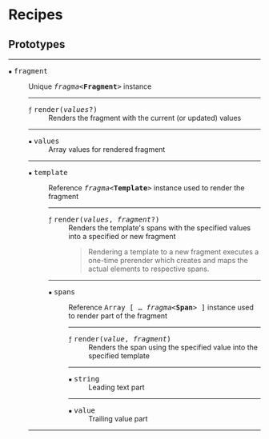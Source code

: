 # Recipes

## Prototypes

<div>
<dl>

---
<dt><code>▪︎</code> <samp>fragment</samp>
<dd>

Unique <samp>_fragma_<**Fragment**></samp> instance
<dl fragma-fragment>

---
<dt><code>ƒ</code> <samp>render(<var>values</var>?)</samp>
<dd>Renders the fragment with the current (or updated) values</dd>

---
<dt><code>▪︎</code> <samp>values</samp>
<dd>Array values for rendered fragment</dd>

---
<dt><code>▪︎</code> <samp>template</samp>
<dd>

Reference <samp>_fragma_<**Template**></samp> instance used to render the fragment
<dl fragma-template>


---
<dt><code>ƒ</code> <samp>render(<var>values</var>, <var>fragment</var>?)</samp>
<dd>Renders the template's spans with the specified values into a specified or new fragment

> Rendering a template to a new fragment executes a one-time prerender which creates and maps the actual elements to respective spans.
</dd>

---
<dt><code>▪︎</code> <samp>spans</samp>
<dd>

Reference <samp>Array [ … _fragma_<**Span**> ]</samp> instance used to render part of the fragment
<dl fragma-span>

---
<dt><code>ƒ</code> <samp>render(<var>value</var>, <var>fragment</var>)</samp>
<dd>Renders the span using the specified value into the specified template</dd>

---
<dt><code>▪︎</code> <samp>string</samp>
<dd>Leading text part</dd>

---
<dt><code>▪︎</code> <samp>value</samp>
<dd>Trailing value part</dd>

</dl>
</dl>
</dl>

---
</div>
